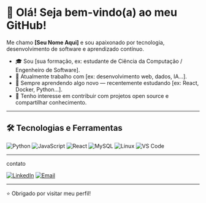# 👋 Olá! Seja bem-vindo(a) ao meu GitHub!

Me chamo **[Seu Nome Aqui]** e sou apaixonado por tecnologia, desenvolvimento de software e aprendizado contínuo.

- 🎓 Sou [sua formação, ex: estudante de Ciência da Computação / Engenheiro de Software].
- 💼 Atualmente trabalho com [ex: desenvolvimento web, dados, IA...].
- 🌱 Sempre aprendendo algo novo — recentemente estudando [ex: React, Docker, Python...].
- 🚀 Tenho interesse em contribuir com projetos open source e compartilhar conhecimento.

---

## 🛠️ Tecnologias e Ferramentas

![Python](https://img.shields.io/badge/-Python-3776AB?style=flat&logo=python&logoColor=fff)
![JavaScript](https://img.shields.io/badge/-JavaScript-F7DF1E?style=flat&logo=javascript&logoColor=000)
![React](https://img.shields.io/badge/-React-61DAFB?style=flat&logo=react&logoColor=000)
![MySQL](https://img.shields.io/badge/-MySQL-4479A1?style=flat&logo=mysql&logoColor=fff)
![Linux](https://img.shields.io/badge/-Linux-FCC624?style=flat&logo=linux&logoColor=000)
![VS Code](https://img.shields.io/badge/-VS%20Code-007ACC?style=flat&logo=visual-studio-code&logoColor=fff)

---


contato

[![LinkedIn](https://img.shields.io/badge/-LinkedIn-0A66C2?style=flat&logo=linkedin&logoColor=white)](https://www.linkedin.com/in/eliaquim-quintino)
[![Email](https://img.shields.io/badge/-Email-D14836?style=flat&logo=gmail&logoColor=white)](mailto:eliaquimquintino@gmail.com.com)

---

⭐ Obrigado por visitar meu perfil!
